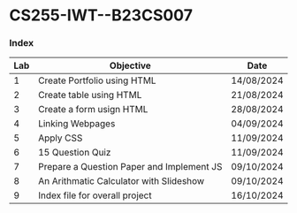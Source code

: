 ﻿# CS255-IWT--B23CS007

### Index

| Lab | Objective                                 | Date       |
| --- | ----------------------------------------- | ---------- |
| 1   | Create Portfolio using HTML               | 14/08/2024 |
| 2   | Create table using HTML                   | 21/08/2024 |
| 3   | Create a form usign HTML                  | 28/08/2024 |
| 4   | Linking Webpages                          | 04/09/2024 |
| 5   | Apply CSS                                 | 11/09/2024 |
| 6   | 15 Question Quiz                          | 11/09/2024 |
| 7   | Prepare a Question Paper and Implement JS | 09/10/2024 |
| 8   | An Arithmatic Calculator with Slideshow   | 09/10/2024 |
| 9   | Index file for overall project            | 16/10/2024 |
